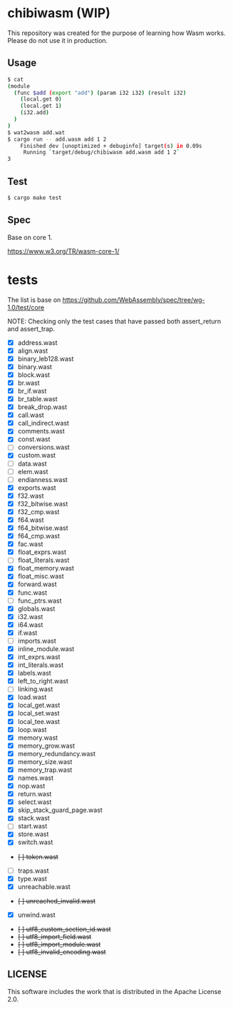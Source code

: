 # chibiwasm (WIP)
This repository was created for the purpose of learning how Wasm works.
Please do not use it in production.

## Usage
```sh
$ cat
(module
  (func $add (export "add") (param i32 i32) (result i32)
    (local.get 0)
    (local.get 1)
    (i32.add)
  )
)
$ wat2wasm add.wat
$ cargo run -- add.wasm add 1 2
    Finished dev [unoptimized + debuginfo] target(s) in 0.09s
     Running `target/debug/chibiwasm add.wasm add 1 2`
3
```

## Test
```sh
$ cargo make test
```

## Spec
Base on core 1.

https://www.w3.org/TR/wasm-core-1/

# tests
The list is base on https://github.com/WebAssembly/spec/tree/wg-1.0/test/core

NOTE: Checking only the test cases that have passed both assert_return and assert_trap.

- [x] address.wast
- [x] align.wast
- [x] binary_leb128.wast
- [x] binary.wast
- [x] block.wast
- [x] br.wast
- [x] br_if.wast
- [x] br_table.wast
- [x] break_drop.wast
- [x] call.wast
- [x] call_indirect.wast
- [x] comments.wast
- [x] const.wast
- [ ] conversions.wast
- [x] custom.wast
- [ ] data.wast
- [ ] elem.wast
- [ ] endianness.wast
- [x] exports.wast
- [x] f32.wast
- [x] f32_bitwise.wast
- [x] f32_cmp.wast
- [x] f64.wast
- [x] f64_bitwise.wast
- [x] f64_cmp.wast
- [x] fac.wast
- [x] float_exprs.wast
- [ ] float_literals.wast
- [x] float_memory.wast
- [x] float_misc.wast
- [x] forward.wast
- [x] func.wast
- [ ] func_ptrs.wast
- [x] globals.wast
- [x] i32.wast
- [x] i64.wast
- [x] if.wast
- [ ] imports.wast
- [x] inline_module.wast
- [x] int_exprs.wast
- [x] int_literals.wast
- [x] labels.wast
- [x] left_to_right.wast
- [ ] linking.wast
- [x] load.wast
- [x] local_get.wast
- [x] local_set.wast
- [x] local_tee.wast
- [x] loop.wast
- [x] memory.wast
- [x] memory_grow.wast
- [x] memory_redundancy.wast
- [x] memory_size.wast
- [x] memory_trap.wast
- [x] names.wast
- [x] nop.wast
- [x] return.wast
- [x] select.wast
- [x] skip_stack_guard_page.wast
- [x] stack.wast
- [ ] start.wast
- [x] store.wast
- [x] switch.wast
- ~~[ ] token.wast~~
- [ ] traps.wast
- [x] type.wast
- [x] unreachable.wast
- ~~[ ] unreached_invalid.wast~~
- [x] unwind.wast
- ~~[ ] utf8_custom_section_id.wast~~
- ~~[ ] utf8_import_field.wast~~
- ~~[ ] utf8_import_module.wast~~
- ~~[ ] utf8_invalid_encoding.wast~~

## LICENSE
This software includes the work that is distributed in the Apache License 2.0.
